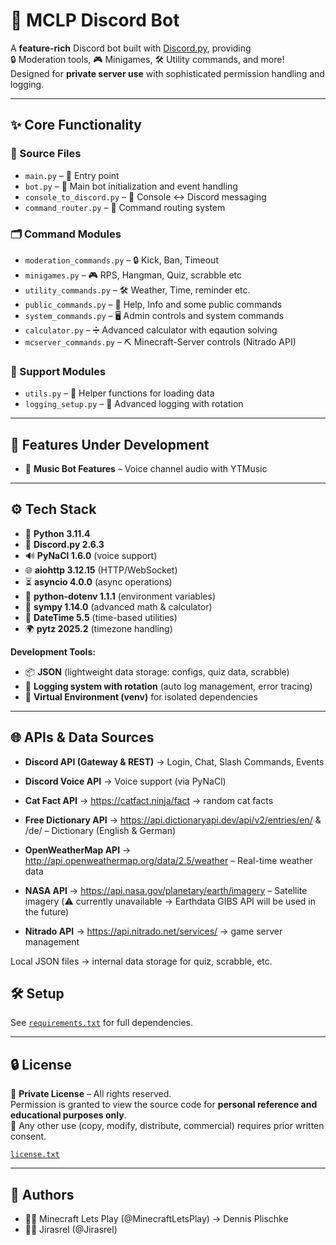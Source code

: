# 🤖 MCLP Discord Bot  

A **feature-rich** Discord bot built with [Discord.py](https://discordpy.readthedocs.io/en/stable/), providing  
🔒 Moderation tools, 🎮 Minigames, 🛠️ Utility commands, and more!  
Designed for **private server use** with sophisticated permission handling and logging.  

---

## ✨ Core Functionality  

### 📂 Source Files  
- `main.py` – 📝 Entry point
- `bot.py` – 🔧 Main bot initialization and event handling   
- `console_to_discord.py` – 💬 Console ↔ Discord messaging  
- `command_router.py` – 🚦 Command routing system  

### 🗂️ Command Modules  
- `moderation_commands.py` – 🔒 Kick, Ban, Timeout  
- `minigames.py` – 🎮 RPS, Hangman, Quiz, scrabble etc
- `utility_commands.py` – 🛠️ Weather, Time, reminder etc.  
- `public_commands.py` – 👥 Help, Info and some public commands
- `system_commands.py` – 🖥️ Admin controls and system commands
- `calculator.py` – ➗ Advanced calculator with eqaution solving
- `mcserver_commands.py` – ⛏️ Minecraft-Server controls (Nitrado API)  

### 🔌 Support Modules  
- `utils.py` – 🧩 Helper functions for loading data
- `logging_setup.py` – 📜 Advanced logging with rotation  

---

## 🚧 Features Under Development  
- 🎵 **Music Bot Features** – Voice channel audio with YTMusic  

---

## ⚙️ Tech Stack  

- 🐍 **Python 3.11.4**  
- 💬 **Discord.py 2.6.3**  
- 🔊 **PyNaCl 1.6.0** (voice support)  
- 🌐 **aiohttp 3.12.15** (HTTP/WebSocket)  
- ⏳ **asyncio 4.0.0** (async operations)  
- 🔑 **python-dotenv 1.1.1** (environment variables)  
- 📐 **sympy 1.14.0** (advanced math & calculator)  
- 📅 **DateTime 5.5** (time-based utilities)  
- 🌍 **pytz 2025.2** (timezone handling)  

**Development Tools:**  
- 📦 **JSON** (lightweight data storage: configs, quiz data, scrabble)  
- 📝 **Logging system with rotation** (auto log management, error tracing)  
- 🔄 **Virtual Environment (venv)** for isolated dependencies

---

## 🌐 APIs & Data Sources

- **Discord API (Gateway & REST)** → Login, Chat, Slash Commands, Events

- **Discord Voice API** → Voice support (via PyNaCl)

- **Cat Fact API** → https://catfact.ninja/fact → random cat facts

- **Free Dictionary API** → https://api.dictionaryapi.dev/api/v2/entries/en/ & /de/
– Dictionary (English & German)

- **OpenWeatherMap API** → http://api.openweathermap.org/data/2.5/weather
– Real-time weather data

- **NASA API** → https://api.nasa.gov/planetary/earth/imagery
– Satellite imagery (⚠️ currently unavailable → Earthdata GIBS API will be used in the future)

- **Nitrado API** → https://api.nitrado.net/services/ → game server management

Local JSON files → internal data storage for quiz, scrabble, etc.

## 🛠️ Setup  

See [`requirements.txt`](./requirements.txt) for full dependencies.  

---

## 🔒 License  

📜 **Private License** – All rights reserved.  
Permission is granted to view the source code for **personal reference and educational purposes only**.  
🚫 Any other use (copy, modify, distribute, commercial) requires prior written consent.  

[`license.txt`](./license.txt)

---

## 👥 Authors  

- 🧑‍💻 Minecraft Lets Play (@MinecraftLetsPlay) → Dennis Plischke  
- 👨‍💻 Jirasrel (@Jirasrel)  
